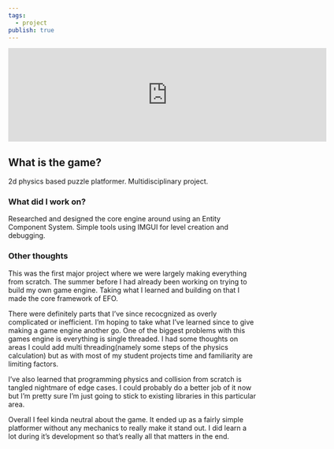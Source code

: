 ```yaml
---
tags:
  - project
publish: true
---
```


<div id='stars2'></div>
<div id='stars3'></div>
<div id='stars4'></div>

<iframe src="https://store.steampowered.com/widget/1718070/" frameborder="0" width="646" height="190"></iframe>


## What is the game?

2d physics based puzzle platformer. Multidisciplinary project.

### What did I work on?

Researched and designed the core engine around using an Entity Component System. Simple tools using IMGUI for level creation and debugging.

### Other thoughts

This was the first major project where we were largely making everything from scratch. The summer before I had already been working on trying to build my own game engine. Taking what I learned and building on that I made the core framework of EFO.

There were definitely parts that I’ve since recocgnized as overly complicated or inefficient. I’m hoping to take what I’ve learned since to give making a game engine another go. One of the biggest problems with this games engine is everything is single threaded. I had some thoughts on areas I could add multi threading(namely some steps of the physics calculation) but as with most of my student projects time and familiarity are limiting factors.

I’ve also learned that programming physics and collision from scratch is tangled nightmare of edge cases. I could probably do a better job of it now but I’m pretty sure I’m just going to stick to existing libraries in this particular area.

Overall I feel kinda neutral about the game. It ended up as a fairly simple platformer without any mechanics to really make it stand out. I did learn a lot during it’s development so that’s really all that matters in the end.